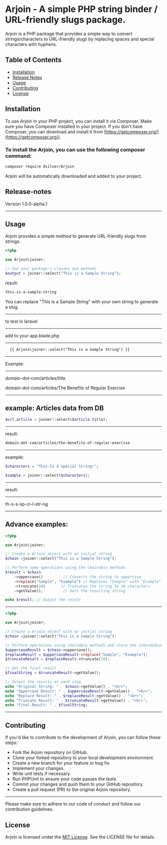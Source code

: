 # Arjoin - A simple PHP string binder / URL-friendly slugs package.

Arjoin is a PHP package that provides a simple way to convert strings/characters to URL-friendly slugs by replacing spaces and special characters with hyphens. 


## Table of Contents

- [Installation](#installation)
- [Release Notes](#release-notes)
- [Usage](#usage)
- [Contributing](#contributing)
- [License](#license)

## Installation

To use Arjoin in your PHP project, you can install it via Composer. Make sure you have Composer installed in your project. If you don't have Composer, you can download and install it from [https://getcomposer.org/](https://getcomposer.org/).


### To install the Arjoin, you can use the following composer command:

```bash
composer require dsilver/Arjoin
```


Arjoin will be automatically downloaded and added to your project.

## Release-notes

Version 1.0.0-alpha.1

---------






## Usage

Arjoin provides a simple method to generate URL-friendly slugs from strings.

```php
<?php

use Arjoin\joiner;

// Use your package's classes and methods
$output = joiner::select("This is a Sample String");
```

result:
```html
this-is-a-sample-string
```

You can replace "This is a Sample String" with your own string to generate a slug.

--------------
to test in laravel

----------
add to your app.blade.php

----------

```html
  {{ Arjoin\joiner::select("This is a Sample String") }}
```

-------

Example:

--------

domain-dot-com/articles/title

domain-dot-com/articles/The Benefits of Regular Exercise

----------------
example: Articles data from DB
---------
```php
$url_article = joiner::select($article.title);
```


-------

result:

```html
domain-dot-com/articles/the-benefits-of-regular-exercise
```

-------------

example:

```php
$characters = "Thís-Ís å Spéciäl Stríng!";

$sample = joiner::select($characters);

```
-----

result: 

-----
th-s-s-sp-ci-l-str-ng

--------
Advance examples:
----------

```php
<?php

use Arjoin\joiner;

// Create a Arjoin object with an initial string
$chain =joiner::select("This is a Sample String");

// Perform some operations using the chainable methods
$result = $chain
    ->uppercase()         // Converts the string to uppercase
    ->replace("Sample", "Example") // Replaces "Sample" with "Example"
    ->truncate(10)       // Truncates the string to 10 characters
    ->getValue();         // Gets the resulting string

echo $result; // Output the result

```

-----------

```php
<?php

use Arjoin\joiner;

// Create a Arjoin object with an initial string
$chain =joiner::select("This is a Sample String");

// Perform operations using chainable methods and store the intermediate results
$uppercaseResult = $chain->uppercase();
$replaceResult = $uppercaseResult->replace("Sample", "Example");
$truncateResult = $replaceResult->truncate(10);

// Get the final result
$finalString = $truncateResult->getValue();

// Output the results at each step
echo "Original String: " . $chain->getValue() . "<br>";
echo "Uppercase Result: " . $uppercaseResult->getValue() . "<br>";
echo "Replace Result: " . $replaceResult->getValue() . "<br>";
echo "Truncate Result: " . $truncateResult->getValue() . "<br>";
echo "Final Result: " . $finalString;

```

---------

## Contributing

If you'd like to contribute to the development of Arjoin, you can follow these steps:

- Fork the Arjoin repository on GitHub.
- Clone your forked repository to your local development environment.
- Create a new branch for your feature or bug fix.
- Implement your changes.
- Write unit tests if necessary.
- Run PHPUnit to ensure your code passes the tests.
- Commit your changes and push them to your GitHub repository.
- Create a pull request (PR) to the original Arjoin repository.

-------

Please make sure to adhere to our code of conduct and follow our contribution guidelines.

## License

Arjoin is licensed under the [MIT License](https://github.com/demjhonsilver/arjoin/blob/main/LICENSE.md). See the LICENSE file for details.